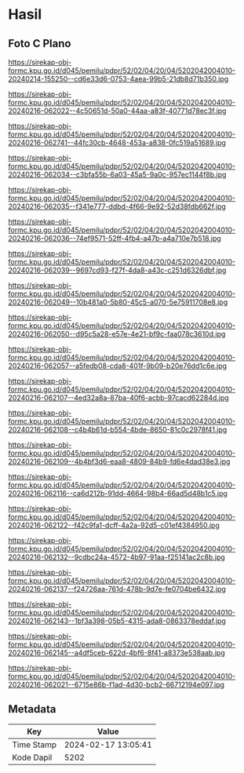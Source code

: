 # Hasil

## Foto C Plano

https://sirekap-obj-formc.kpu.go.id/d045/pemilu/pdpr/52/02/04/20/04/5202042004010-20240214-155250--cd6e33d6-0753-4aea-99b5-21db8d71b350.jpg

https://sirekap-obj-formc.kpu.go.id/d045/pemilu/pdpr/52/02/04/20/04/5202042004010-20240216-062022--4c50651d-50a0-44aa-a83f-40771d78ec3f.jpg

https://sirekap-obj-formc.kpu.go.id/d045/pemilu/pdpr/52/02/04/20/04/5202042004010-20240216-062741--44fc30cb-4648-453a-a838-0fc519a51689.jpg

https://sirekap-obj-formc.kpu.go.id/d045/pemilu/pdpr/52/02/04/20/04/5202042004010-20240216-062034--c3bfa55b-6a03-45a5-9a0c-957ec1144f8b.jpg

https://sirekap-obj-formc.kpu.go.id/d045/pemilu/pdpr/52/02/04/20/04/5202042004010-20240216-062035--f341e777-ddbd-4f66-9e92-52d38fdb662f.jpg

https://sirekap-obj-formc.kpu.go.id/d045/pemilu/pdpr/52/02/04/20/04/5202042004010-20240216-062036--74ef9571-52ff-4fb4-a47b-a4a710e7b518.jpg

https://sirekap-obj-formc.kpu.go.id/d045/pemilu/pdpr/52/02/04/20/04/5202042004010-20240216-062039--9697cd93-f27f-4da8-a43c-c251d6326dbf.jpg

https://sirekap-obj-formc.kpu.go.id/d045/pemilu/pdpr/52/02/04/20/04/5202042004010-20240216-062049--10b481a0-5b80-45c5-a070-5e75911708e8.jpg

https://sirekap-obj-formc.kpu.go.id/d045/pemilu/pdpr/52/02/04/20/04/5202042004010-20240216-062050--d95c5a28-e57e-4e21-bf9c-faa078c3610d.jpg

https://sirekap-obj-formc.kpu.go.id/d045/pemilu/pdpr/52/02/04/20/04/5202042004010-20240216-062057--a5fedb08-cda8-401f-9b09-b20e76dd1c6e.jpg

https://sirekap-obj-formc.kpu.go.id/d045/pemilu/pdpr/52/02/04/20/04/5202042004010-20240216-062107--4ed32a8a-87ba-40f6-acbb-97cacd62284d.jpg

https://sirekap-obj-formc.kpu.go.id/d045/pemilu/pdpr/52/02/04/20/04/5202042004010-20240216-062108--c4b4b61d-b554-4bde-8650-81c0c2978f41.jpg

https://sirekap-obj-formc.kpu.go.id/d045/pemilu/pdpr/52/02/04/20/04/5202042004010-20240216-062109--4b4bf3d6-eaa8-4809-84b9-fd6e4dad38e3.jpg

https://sirekap-obj-formc.kpu.go.id/d045/pemilu/pdpr/52/02/04/20/04/5202042004010-20240216-062116--ca6d212b-91dd-4664-98b4-66ad5d48b1c5.jpg

https://sirekap-obj-formc.kpu.go.id/d045/pemilu/pdpr/52/02/04/20/04/5202042004010-20240216-062122--f42c9fa1-dcff-4a2a-92d5-c01ef4384950.jpg

https://sirekap-obj-formc.kpu.go.id/d045/pemilu/pdpr/52/02/04/20/04/5202042004010-20240216-062132--9cdbc24a-4572-4b97-91aa-f25141ac2c8b.jpg

https://sirekap-obj-formc.kpu.go.id/d045/pemilu/pdpr/52/02/04/20/04/5202042004010-20240216-062137--f24726aa-761d-478b-9d7e-fe0704be6432.jpg

https://sirekap-obj-formc.kpu.go.id/d045/pemilu/pdpr/52/02/04/20/04/5202042004010-20240216-062143--1bf3a398-05b5-4315-ada8-0863378eddaf.jpg

https://sirekap-obj-formc.kpu.go.id/d045/pemilu/pdpr/52/02/04/20/04/5202042004010-20240216-062145--a4df5ceb-622d-4bf6-8f41-a8373e538aab.jpg

https://sirekap-obj-formc.kpu.go.id/d045/pemilu/pdpr/52/02/04/20/04/5202042004010-20240216-062021--6715e86b-f1ad-4d30-bcb2-66712194e097.jpg


## Metadata

| Key        | Value               |
| ---------- | ------------------- |
| Time Stamp | 2024-02-17 13:05:41 |
| Kode Dapil | 5202                |



